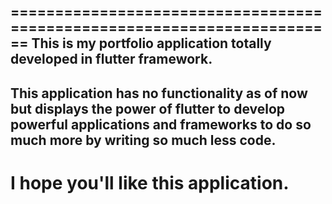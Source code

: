 ========================================================================
This is my portfolio application totally developed in flutter framework.
------------------------------------------------------------------------
This application has no functionality as of now but displays the power 
of flutter to develop powerful applications and frameworks to do so 
much more by writing so much less code.
------------------------------------------------------------------------
I hope you'll like this application.
========================================================================
